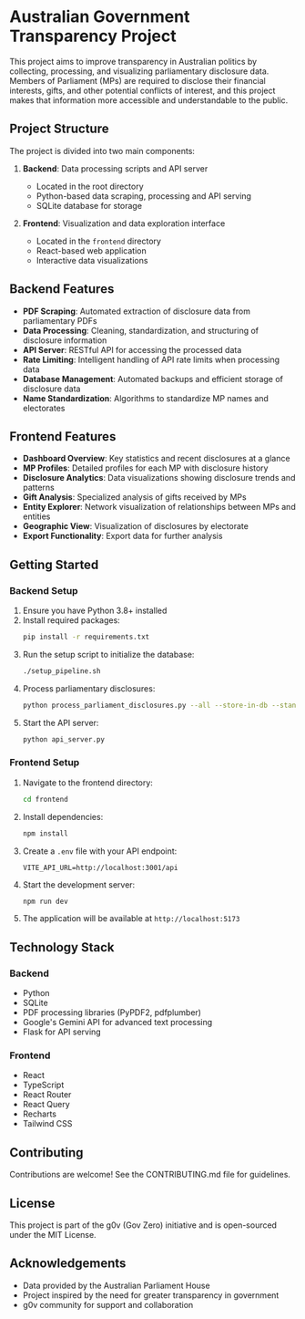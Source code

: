 # Australian Government Transparency Project

This project aims to improve transparency in Australian politics by collecting, processing, and visualizing parliamentary disclosure data. Members of Parliament (MPs) are required to disclose their financial interests, gifts, and other potential conflicts of interest, and this project makes that information more accessible and understandable to the public.

## Project Structure

The project is divided into two main components:

1. **Backend**: Data processing scripts and API server
   - Located in the root directory
   - Python-based data scraping, processing and API serving
   - SQLite database for storage

2. **Frontend**: Visualization and data exploration interface
   - Located in the `frontend` directory
   - React-based web application
   - Interactive data visualizations

## Backend Features

- **PDF Scraping**: Automated extraction of disclosure data from parliamentary PDFs
- **Data Processing**: Cleaning, standardization, and structuring of disclosure information
- **API Server**: RESTful API for accessing the processed data
- **Rate Limiting**: Intelligent handling of API rate limits when processing data
- **Database Management**: Automated backups and efficient storage of disclosure data
- **Name Standardization**: Algorithms to standardize MP names and electorates

## Frontend Features

- **Dashboard Overview**: Key statistics and recent disclosures at a glance
- **MP Profiles**: Detailed profiles for each MP with disclosure history
- **Disclosure Analytics**: Data visualizations showing disclosure trends and patterns
- **Gift Analysis**: Specialized analysis of gifts received by MPs
- **Entity Explorer**: Network visualization of relationships between MPs and entities
- **Geographic View**: Visualization of disclosures by electorate
- **Export Functionality**: Export data for further analysis

## Getting Started

### Backend Setup

1. Ensure you have Python 3.8+ installed
2. Install required packages:
   ```bash
   pip install -r requirements.txt
   ```
3. Run the setup script to initialize the database:
   ```bash
   ./setup_pipeline.sh
   ```
4. Process parliamentary disclosures:
   ```bash
   python process_parliament_disclosures.py --all --store-in-db --standardize
   ```
5. Start the API server:
   ```bash
   python api_server.py
   ```

### Frontend Setup

1. Navigate to the frontend directory:
   ```bash
   cd frontend
   ```
2. Install dependencies:
   ```bash
   npm install
   ```
3. Create a `.env` file with your API endpoint:
   ```
   VITE_API_URL=http://localhost:3001/api
   ```
4. Start the development server:
   ```bash
   npm run dev
   ```
5. The application will be available at `http://localhost:5173`

## Technology Stack

### Backend
- Python
- SQLite
- PDF processing libraries (PyPDF2, pdfplumber)
- Google's Gemini API for advanced text processing
- Flask for API serving

### Frontend
- React
- TypeScript
- React Router
- React Query
- Recharts
- Tailwind CSS

## Contributing

Contributions are welcome! See the CONTRIBUTING.md file for guidelines.

## License

This project is part of the g0v (Gov Zero) initiative and is open-sourced under the MIT License.

## Acknowledgements

- Data provided by the Australian Parliament House
- Project inspired by the need for greater transparency in government
- g0v community for support and collaboration 